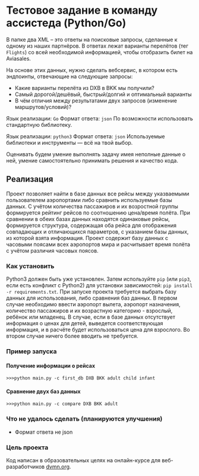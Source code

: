 # Тестовое задание в команду ассистеда (Python/Go)

В папке два XML – это ответы на поисковые запросы, сделанные к одному из наших партнёров.
В ответах лежат варианты перелётов (тег `Flights`) со всей необходимой информацией,
чтобы отобразить билет на Aviasales.

На основе этих данных, нужно сделать вебсервис,
в котором есть эндпоинты, отвечающие на следующие запросы:

* Какие варианты перелёта из DXB в BKK мы получили?
* Самый дорогой/дешёвый, быстрый/долгий и оптимальный варианты
* В чём отличия между результатами двух запросов (изменение маршрутов/условий)?

Язык реализации: `Go`
Формат ответа: `json`
По возможности использовать стандартную библиотеку.

Язык реализации: `python3`
Формат ответа: `json`
Используемые библиотеки и инструменты — всё на твой выбор.

Оценивать будем умение выполнять задачу имея неполные данные о ней,
умение самостоятельно принимать решения и качество кода.

## Реализация
Проект позволяет найти в базе данных все рейсы между указваемыми пользователем аэропортами либо сравнить используемые базы данных.
С учётом количества пассажиров и их возростной группы формируется рейтинг рейсов по соотношению цена/время полёта. При сравнении в обеих базах данных находятся одинаковые рейсы, 
формируется структура, содержащая оба рейса для отображения совпадающих и отличающихся параметров, с указанием базы данных, из которой взята информация.
Проект содержит базу данных с часовыми поясами всех аэропортов мира и расчитывает время полёта с учётом различия часовых поясов.
### Как установить
Python3 должен быть уже установлен. Затем используйте `pip` (или `pip3`, если есть конфликт с Python2) для установки зависимостей:
`pip install -r requirements.txt`.
При запуске проекта требуется выбрать базу данных для использования, либо сравнения баз данных. 
В первом случае необходимо ввести аэропорт вылета, аэропорт назначения, 
количество пассажиров и их возрастную категорию - взрослый, ребёнок или младенец. 
В случае, если в базе данных отсутствует информация о ценах для детей, выведется соответствующая информация,
и в расчёте будет использоваться цена для взрослого. Во втором случае ничего более вводить не требуется.
### Пример запуска
#### Получение информации о рейсах
```
>>>python main.py -c first_db DXB BKK adult child infant
```
#### Сравнение двух баз данных
```
>>>python main.py -c compare DXB BKK adult 
```
### Что не удалось сделать (планируются улучшения)
- Формат ответа не json
### Цель проекта
Код написан в образовательных целях на онлайн-курсе для веб-разработчиков [dvmn.org](https://dvmn.org).
